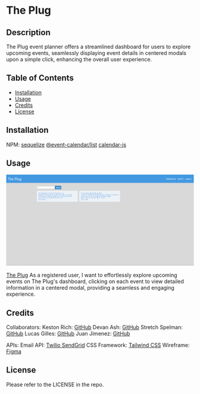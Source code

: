 # The Plug

## Description

The Plug event planner offers a streamlined dashboard for users to explore upcoming events, seamlessly displaying event details in centered modals upon a simple click, enhancing the overall user experience.

## Table of Contents
- [Installation](#installation)
- [Usage](#usage)
- [Credits](#credits)
- [License](#license)

## Installation

NPM:
[sequelize](https://www.npmjs.com/package/sequelize)
[@event-calendar/list](https://www.npmjs.com/package/@event-calendar/list)
[calendar-js](https://www.npmjs.com/package/calendar-js)

## Usage

![alt text](./Assets/Image/image.png)

[The Plug](https://github.com/Krich2022/The_Plug)
As a registered user, I want to effortlessly explore upcoming events on The Plug's dashboard, clicking on each event to view detailed information in a centered modal, providing a seamless and engaging experience.

## Credits
Collaborators:
Keston Rich: [GitHub](https://github.com/Krich2022)
Devan Ash: [GitHub](https://github.com/DAsh365)
Stretch Spelman: [GitHub](https://github.com/StretchSpelman)
Lucas Gilles: [GitHub](https://github.com/LonliLucas)
Juan Jimenez: [GitHub](https://github.com/JJTheDev)

APIs:
Email API: [Twilio SendGrid](https://sendgrid.com/en-us)
CSS Framework: [Tailwind CSS](https://tailwindcss.com/)
Wireframe: [Figma](https://www.figma.com/)

## License

Please refer to the LICENSE in the repo.